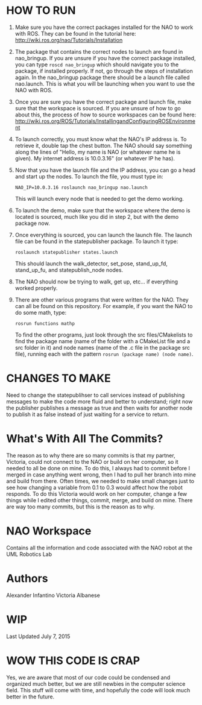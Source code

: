 # HOW TO RUN

1. Make sure you have the correct packages installed for the NAO to work with ROS. They can be found in the tutorial here: http://wiki.ros.org/nao/Tutorials/Installation

2. The package that contains the correct nodes to launch are found in nao_bringup. If you are unsure if you have the correct package installed, you can type ```roscd nao_bringup``` which should navigate you to the package, if installed properly.  If not, go through the steps of installation again. In the nao_bringup package there should be a launch file called nao.launch. This is what you will be launching when you want to use the NAO with ROS.

3. Once you are sure you have the correct package and launch file, make sure that the workspace is sourced. If you are unsure of how to go about this, the process of how to source workspaces can be found here: http://wiki.ros.org/ROS/Tutorials/InstallingandConfiguringROSEnvironment

4. To launch correctly, you must know what the NAO's IP address is. To retrieve it, double tap the chest button. The NAO should say something along the lines of "Hello, my name is NAO (or whatever name he is given). My internet address is 10.0.3.16" (or whatever IP he has). 

5. Now that you have the launch file and the IP address, you can go a head and start up the nodes. To launch the file, you must type in:

	```NAO_IP=10.0.3.16 roslaunch nao_bringup nao.launch```

   This will launch every node that is needed to get the demo working.

6. To launch the demo, make sure that the workspace where the demo is located is sourced, much like you did in step 2, but with the demo package now. 

7. Once everything is sourced, you can launch the launch file. The launch file can be found in the statepublisher package. To launch it type:

	```roslaunch statepublisher states.launch```

   This should launch the walk_detector, set_pose, stand_up_fd, stand_up_fu, and statepublish_node nodes.

8. The NAO should now be trying to walk, get up, etc... if everything worked properly.

9. There are other various programs that were written for the NAO. They can all be found on this repository. For example, if you want the NAO to do some math, type:

	```rosrun functions mathp```

   To find the other programs, just look through the src files/CMakelists to find the package name (name of the folder with a CMakeList file and a src folder in it) and node names (name of the .c file in the package src file), running each with the pattern ```rosrun (package name) (node name)```.

# CHANGES TO MAKE
Need to change the statepublihser to call services instead of publishing messages 
to make the code more fluid and better to understand; right now the publisher
publishes a message as true and then waits for another node to publish it as false instead of
just waiting for a service to return.

# What's With All The Commits?
The reason as to why there are so many commits is that my partner, Victoria, could not connect
to the NAO or build on her computer, so it needed to all be done on mine. To do this,
I always had to commit before I merged in case anything went wrong, then I had
to pull her branch into mine and build from there. Often times, we needed to make small
changes just to see how changing a variable from 0.1 to 0.3 would affect how the robot responds. 
To do this Victoria would work on her computer, change a few things while I edited other things,
commit, merge, and build on mine. There are way too many commits, but this is the reason as to why.


# NAO Workspace
Contains all the information and code associated with the NAO robot at the UML Robotics Lab

# Authors
Alexander Infantino
Victoria Albanese

# WIP
Last Updated July 7, 2015

# WOW THIS CODE IS CRAP
Yes, we are aware that most of our code could be condensed and organized much better, but we are still newbies
in the computer science field. This stuff will come with time, and hopefully the code will look much 
better in the future.
